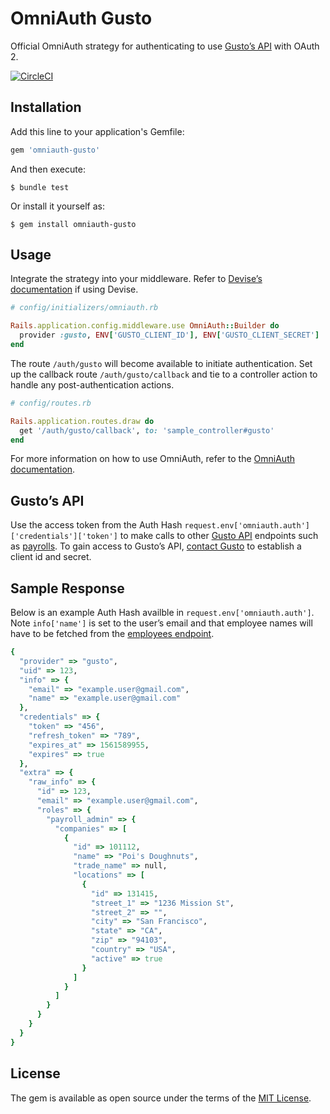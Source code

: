 # OmniAuth Gusto

Official OmniAuth strategy for authenticating to use [Gusto’s API](https://docs.gusto.com/) with OAuth 2.

[![CircleCI](https://circleci.com/gh/Gusto/omniauth-gusto.svg?style=shield&circle-token=909a0685695a00064b3ebc9c3374a61ea85d8cf0)](https://circleci.com/gh/Gusto/omniauth-gusto)

## Installation

Add this line to your application's Gemfile:

```ruby
gem 'omniauth-gusto'
```

And then execute:

    $ bundle test

Or install it yourself as:

    $ gem install omniauth-gusto

## Usage

Integrate the strategy into your middleware. Refer to [Devise’s documentation](https://github.com/plataformatec/devise/wiki/OmniAuth:-Overview) if using Devise.

```ruby
# config/initializers/omniauth.rb

Rails.application.config.middleware.use OmniAuth::Builder do
  provider :gusto, ENV['GUSTO_CLIENT_ID'], ENV['GUSTO_CLIENT_SECRET']
end
```

The route `/auth/gusto` will become available to initiate authentication.
Set up the callback route `/auth/gusto/callback` and tie to a controller action
to handle any post-authentication actions.

```ruby
# config/routes.rb

Rails.application.routes.draw do
  get '/auth/gusto/callback', to: 'sample_controller#gusto'
end

```

For more information on how to use OmniAuth, refer to the [OmniAuth documentation](https://github.com/omniauth/omniauth).

## Gusto’s API
Use the access token from the Auth Hash `request.env['omniauth.auth']['credentials']['token']` to
make calls to other [Gusto API](https://docs.gusto.com/) endpoints
such as [payrolls](https://docs.gusto.com/v1/payrolls).
To gain access to Gusto’s API, [contact Gusto](https://gusto.com/about/contact) to establish a client id and secret.

## Sample Response

Below is an example Auth Hash availble in `request.env['omniauth.auth']`. Note `info['name']` is set to the user’s email and that employee names will have to be fetched from the [employees endpoint](https://docs.gusto.com/v1/employees).

```ruby
{
  "provider" => "gusto",
  "uid" => 123,
  "info" => {
    "email" => "example.user@gmail.com",
    "name" => "example.user@gmail.com"
  },
  "credentials" => {
    "token" => "456",
    "refresh_token" => "789",
    "expires_at" => 1561589955,
    "expires" => true
  },
  "extra" => {
    "raw_info" => {
      "id" => 123,
      "email" => "example.user@gmail.com",
      "roles" => {
        "payroll_admin" => {
          "companies" => [
            {
              "id" => 101112,
              "name" => "Poi's Doughnuts",
              "trade_name" => null,
              "locations" => [
                {
                  "id" => 131415,
                  "street_1" => "1236 Mission St",
                  "street_2" => "",
                  "city" => "San Francisco",
                  "state" => "CA",
                  "zip" => "94103",
                  "country" => "USA",
                  "active" => true
                }
              ]
            }
          ]
        }
      }
    }
  }
}
```

## License

The gem is available as open source under the terms of the [MIT License](https://opensource.org/licenses/MIT).
